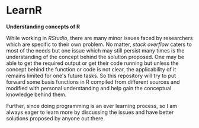 # LearnR
**Understanding concepts of R**

While working in *RStudio*, there are many minor issues faced by researchers which are specific to their own problem. No matter, *stack overflow* caters to most of the needs but
one issue which may still persist many times is the understanding of the concept behind the solution proposed. One may be able to get the required output or get their code 
running but unless the concept behind the function or code is not clear, the applicability of it remains limited for one's future tasks. So this repository will try to put forward some basis functions in R compiled from 
different sources and modified with personal understanding and help gain the conceptual knowledge behind them.  

Further, since doing programming is an ever learning process, so I am always eager to learn more by discussing the issues and have better solutions proposed by anyone out there.

